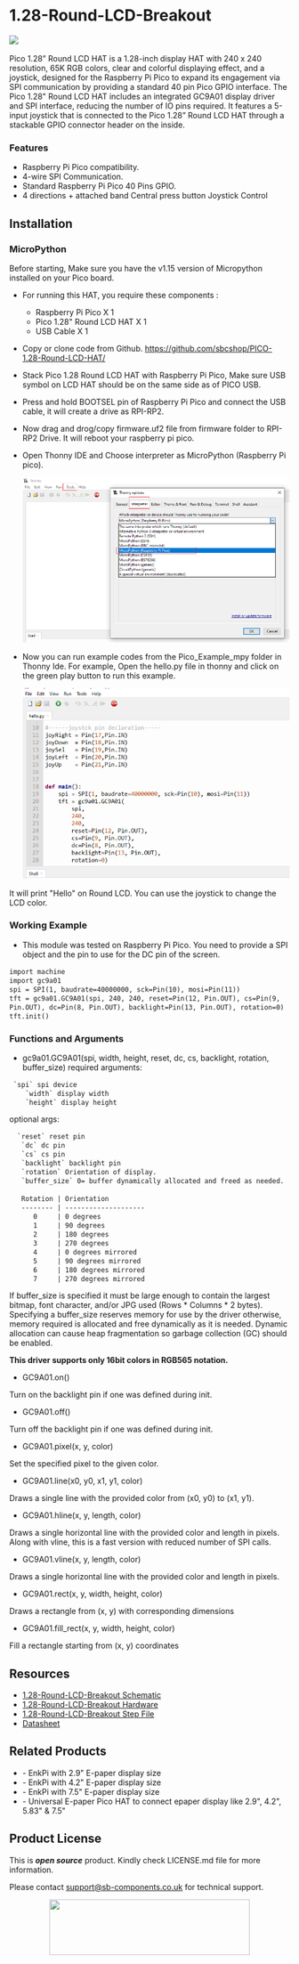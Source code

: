 # 1.28-Round-LCD-Breakout
<img src="https://cdn.shopify.com/s/files/1/1217/2104/files/1.28_RoundLCDBreakout.png?v=1677234040">

Pico 1.28” Round LCD HAT is a 1.28-inch display HAT with 240 x 240 resolution, 65K RGB colors, clear and colorful displaying effect, and a joystick, designed for the Raspberry Pi Pico to expand its engagement via SPI communication by providing a standard 40 pin Pico GPIO interface. The Pico 1.28" Round LCD HAT includes an integrated GC9A01 display driver and SPI interface, reducing the number of IO pins required. It features a 5-input joystick that is connected to the Pico 1.28” Round LCD HAT through a stackable GPIO connector header on the inside.

### Features
* Raspberry Pi Pico compatibility.
* 4-wire SPI Communication.
* Standard Raspberry Pi Pico 40 Pins GPIO.
* 4 directions + attached band Central press button Joystick Control

## Installation
### MicroPython
Before starting, Make sure you have the v1.15 version of Micropython installed on your Pico board.
* For running this HAT, you require these components :
  * Raspberry Pi Pico X 1
  * Pico 1.28" Round LCD HAT X 1
  * USB Cable X 1
* Copy or clone code from Github.
  https://github.com/sbcshop/PICO-1.28-Round-LCD-HAT/
* Stack Pico 1.28 Round LCD HAT with Raspberry Pi Pico, Make sure USB symbol on LCD HAT should be on the same side as of PICO USB.
* Press and hold BOOTSEL pin of Raspberry Pi Pico and connect the USB cable, it will create a drive as RPI-RP2.
* Now drag and drog/copy firmware.uf2 file from firmware folder to RPI-RP2 Drive. It will reboot your raspberry pi pico.
* Open Thonny IDE and Choose interpreter as MicroPython (Raspberry Pi pico).

  <img src = "https://github.com/sbcshop/1.28-Round-LCD-Breakout-Software/blob/main/images/Thonny-interpreter.png" >
  
* Now you can run example codes from the Pico_Example_mpy folder in Thonny Ide. For example, Open the hello.py file in thonny and click on the green play button to run this example.

  <img src = "https://github.com/sbcshop/1.28-Round-LCD-Breakout-Software/blob/main/images/Pico_Round_lcd_HAT_thonny.png" >
  
It will print "Hello" on Round LCD. You can use the joystick to change the LCD color.

### Working Example
  * This module was tested on Raspberry Pi Pico. You need to provide a SPI object and the pin to use for the DC pin of the screen.
  ```
  import machine
  import gc9a01
  spi = SPI(1, baudrate=40000000, sck=Pin(10), mosi=Pin(11))
  tft = gc9a01.GC9A01(spi, 240, 240, reset=Pin(12, Pin.OUT), cs=Pin(9, Pin.OUT), dc=Pin(8, Pin.OUT), backlight=Pin(13, Pin.OUT), rotation=0)
  tft.init()
 ```
### Functions and Arguments
 * gc9a01.GC9A01(spi, width, height, reset, dc, cs, backlight, rotation, buffer_size)
required arguments:
```
 `spi` spi device
    `width` display width
    `height` display height
 ```
 optional args:
 ```
   `reset` reset pin
    `dc` dc pin
    `cs` cs pin
    `backlight` backlight pin
    `rotation` Orientation of display.
    `buffer_size` 0= buffer dynamically allocated and freed as needed.

    Rotation | Orientation
    -------- | --------------------
       0     | 0 degrees
       1     | 90 degrees
       2     | 180 degrees
       3     | 270 degrees
       4     | 0 degrees mirrored
       5     | 90 degrees mirrored
       6     | 180 degrees mirrored
       7     | 270 degrees mirrored
   ```

If buffer_size is specified it must be large enough to contain the largest bitmap, font character, and/or JPG used (Rows * Columns * 2 bytes). Specifying a buffer_size reserves memory for use by the driver otherwise, memory required is allocated and free dynamically as it is needed. Dynamic allocation can cause heap fragmentation so garbage collection (GC) should be enabled.

**This driver supports only 16bit colors in RGB565 notation.**
  * GC9A01.on()

Turn on the backlight pin if one was defined during init.
  * GC9A01.off()

Turn off the backlight pin if one was defined during init.
  * GC9A01.pixel(x, y, color)

Set the specified pixel to the given color.
  * GC9A01.line(x0, y0, x1, y1, color)

Draws a single line with the provided color from (x0, y0) to (x1, y1).
  * GC9A01.hline(x, y, length, color)

Draws a single horizontal line with the provided color and length in pixels. Along with vline, this is a fast version with reduced number of SPI calls.
  * GC9A01.vline(x, y, length, color)

Draws a single horizontal line with the provided color and length in pixels.
  * GC9A01.rect(x, y, width, height, color)

Draws a rectangle from (x, y) with corresponding dimensions
  * GC9A01.fill_rect(x, y, width, height, color)

Fill a rectangle starting from (x, y) coordinates

## Resources
  * [1.28-Round-LCD-Breakout Schematic](https://github.com/sbcshop/1.28-Round-LCD-Breakout-Hardware/blob/main/Design%20Data/SCH%201.28inch%20ROUND%20LCD%20BREAKOUT.pdf)
  * [1.28-Round-LCD-Breakout Hardware](https://github.com/sbcshop/1.28-Round-LCD-Breakout-Hardware)
  * [1.28-Round-LCD-Breakout Step File](https://github.com/sbcshop/1.28-Round-LCD-Breakout-Hardware/blob/main/Mechanical%20Data/STEP%20ROUND%20DISPLAY%20BREAKOUT.step)
  * [Datasheet]()


## Related Products
   * []() - EnkPi with 2.9" E-paper display size
   * []() - EnkPi with 4.2" E-paper display size
   * []() - EnkPi with 7.5" E-paper display size
   * []() - Universal E-paper Pico HAT to connect epaper display like 2.9", 4.2", 5.83" & 7.5"  

 
## Product License

This is ***open source*** product. Kindly check LICENSE.md file for more information.

Please contact support@sb-components.co.uk for technical support.
<p align="center">
  <img width="360" height="100" src="https://cdn.shopify.com/s/files/1/1217/2104/files/Logo_sb_component_3.png?v=1666086771&width=300">
</p>
